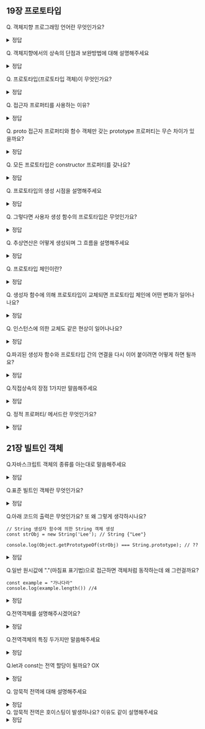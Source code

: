 ## **19장 프로토타입**

Q. 객체지향 프로그래밍 언어란 무엇인가요?

<details><summary>정답
</summary>
여러 개의 독립적 단위, 즉 객체의 집합으로 프로그램을 표현하려는 프로그래밍 패러다임
</details>

Q.  객체지향에서의 상속의 단점과 보완방법에 대해 설명해주세요
<details><summary>정답
</summary>
인스턴스 내의 비슷한 메서드라 중복적으로 선언되어있을경우 메서드가 중복 생성되어 모든 인스턴스가 중복으로 소유가 된다 이에 따라 동일한 내용의 메소드가 메모리에 저장되어 메모리를 낭비하게 되는데 이를 보완할 방법으로 prototype이 있다.
</details>

Q.  프로토타입(프로토타입 객체)이 무엇인가요?
<details><summary>정답
</summary>
객체지향 프로그래밍의 근간을 이루는 객체간의 상속을 구현하기 위해 사용되는 것 입니다.

즉, 프로토타입은 객체지향 프로그래밍에서 상속을 구현하기 위해 사용되는 것으로, 객체들 사이에 공유되는 기능과 속성을 정의하는 객체입니다.
</details>

Q. 접근자 프로퍼티를 사용하는 이유?

<details><summary>정답
</summary>
상호 참조에 의해 프로토타입 체인이 생성되는 것을 방지하기 위해서이다.
프로토타입 체인은 검색 방향이 한쪽 방향으로만 흘러야 한다.
</details>

Q. proto 접근자 프로퍼티와 함수 객체만 갖는 prototype 프로퍼티는 무슨 차이가 있을까요?
<details><summary>정답
</summary>
둘 다 동일한 프로토타입을 가리키지만
proto 접근자 프로퍼티는 객체의 프로토타입에 접근하거나 설정하는 데 사용되는 반면, 함수 객체의 prototype 프로퍼티는 생성자 함수가 생성할 인스턴스의 프로토타입을 가리킵니다.
</details>

Q. 모든 프로토타입은 constructor 프로퍼티를 갖나요?
<details><summary>정답
</summary>
네, constructor 프로퍼티는 해당 프로토타입과 연결된 생성자 함수를 가리킵니다. 이를 통해 생성자 함수를 쉽게 참조할 수 있고, 인스턴스가 어떤 생성자 함수로부터 생성되었는지를 확인할 수 있습니다.
</details>

Q. 프로토타입의 생성 시점을 설명해주세요
<details><summary>정답
</summary>
프로토타입은 생성자 함수가 생성되는 시점에 함께 생성됩니다.
</details>

Q. 그렇다면 사용자 생성 함수의 프로토타입은 무엇인가요?
<details><summary>정답
</summary>
사용자 정의 생성자 함수로 생성된 프로토타입의 프로토타입은 언제나 Object.prototype입니다.모든 프로토타입은 기본적으로 Object.prototype을 상속받습니다. 
</details>

Q. 추상연산은 어떻게 생성되며 그  흐름을 설명해주세요
<details><summary>정답
</summary>
추상 연산 OrdinaryObjectCreate 에 의해 생성됩니다.

1. 빈 객체 생성
2. 프로퍼티 추가 
3. 프로토타입 할당
4. 객체 반환
</details>


Q. 프로토타입 체인이란?
<details><summary>정답
</summary>
객체가 자신의 프로토타입을 따라 상위 프로토타입을 차례로 탐색하는 메커니즘입니다.
</details>

Q. 생성자 함수에 의해 프로토타입이 교체되면 프로토타입 체인에 어떤 변화가 일어나나요?
<details><summary>정답
</summary>
프로토타입 체인은 새로운 프로토타입 객체로 업데이트되어 새로운 프로토타입을 따라 상위 프로토타입을 차례로 탐색합니다.
</details>

Q. 인스턴스에 의한 교체도 같은 현상이 일어나나요?
<details><summary>정답
</summary>
네, 생성자 함수의 prototype 프로퍼티를 변경하는 경우, 이미 생성된 객체의 프로토타입이 교체됩니다. 따라서 생성자 함수의 prototype 프로퍼티가 교체된 프로토타입을 가리키게 되며, 생성자 함수로부터 생성된 모든 인스턴스는 새로운 프로토타입을 상속받게 됩니다. 이에 따라 생성자 함수의 prototype 프로퍼티 변경은 프로토타입 체인에 영향을 미칩니다. 
</details>

Q.파괴된 생성자 함수와 프로토타입 간의 연결을 다시 이어 붙이려면 어떻게 하면 될까요?
<details><summary>정답
</summary>
constructor 프로퍼티와 생성자 함수 간의 연결을 설정하는 구문을 넣어 설정해 줘야 합니다.

```
const parent = {
	// constructor 프로퍼티와 생성자 함수 간의 연결을 설정
	constructor: Person,
	sayHello() {
		console.log(`Hi! My name is ${this.name}`);
	}
}
```

</details>

Q.직접상속의 장점 1가지만 말씀해주세요

<details><summary>정답
</summary>
new 연산자가 없이도 객체를 생성할 수 있습니다.
</details>

Q. 정적 프로퍼티/ 메서드란 무엇인가요?
<details><summary>정답
</summary>
생성자 함수로 인스턴스를 생성하지 않아도 참조, 호출할 수 있는 프로퍼티/ 메서드를 말합니다.
</details>

## **21장 빌트인 객체**

Q.자바스크립트 객체의 종류를 아는대로 말씀해주세요

<details><summary>정답
</summary>
1. 표준 빌트인 객체
2. 호스트 객체
3. 사용자 정의 객체
</details>

Q.표준 빌트인 객체란 무엇인가요?

<details><summary>정답
</summary>
JavaScript 언어 자체에 내장되어 있는 객체들로, 기본적인 기능과 동작을 제공하는 객체들의 집합입니다.
</details>

Q.아래 코드의 출력은 무엇인가요? 또 왜 그렇게 생각하시나요?

```
// String 생성자 함수에 의한 String 객체 생성
const strObj = new String('Lee'); // String {"Lee"}

console.log(Object.getPrototypeOf(strObj) === String.prototype); // ??

```

<details><summary>정답
</summary>
true입니다.
표준 빌트인 객체인 string를 생성자 함수로 호출하여 해당 인스턴스의 프로토타입은 String.prototype 입니다.
</details>

Q.일반 원시값에 "."(마침표 표기법)으로 접근하면 객체처럼 동작하는데 왜 그런걸까요?

```
const example = "가나다라"
console.log(example.length()) //4

```


<details><summary>정답
</summary>
자바스크립트 엔진은 위처럼 원시값을 객테처럼 사용하면 암묵적으로 연간된 객체를 생성하여 생성된 객체로 프로퍼티에 접근하거나 메서드를 호출하고 다시 원시값으로 되돌립니다.
이를 래퍼객체 라고 합니다.
</details>

Q.전역객체를 설명해주시겠어요?

<details><summary>정답
</summary>
코드가 실행되기 이전 단계에 자바스크립트 엔진에 의해 어떤 객체보다도 먼저 생성되는 특수한 객체이며 어떤 객체에게도 속하지 않은 최상위 객체입니다.
</details>

Q.전역객체의 특징 두가지만 말씀해주세요

<details><summary>정답
</summary>
1. 개발자가 의도적으로 생성할 수 없스니다.
2. 전역객체의 프로퍼티를 참조할 때, (window)를 생략할 수 있습니다.
</details>

Q.let과 const는 전역 할당이 될까요? OX

<details><summary>정답
</summary>
X
, let과 const 키워드로 건언한 전역 변수는 보이지 않는 개념적인 블록 내에 존재하게 됩니다.
</details>

Q. 암묵적 전역에 대해 설명해주세요

<details><summary>정답
</summary>
변수를 선언하지 않고 값을 할당하면 자동으로 전역 객체의 프로퍼티로 간주되어 전역 범위에서 접근할 수 있는 현상을 말합니다.
</details>
Q. 암묵적 전역은 호이스팅이 발생하나요? 이유도 같이 설명해주세요

<details><summary>정답
</summary>
ㄴㄴ, 변수 선언없이 단지 전역 객체의 프로퍼티로 추가 되었을 뿐이라 변수가 아닙니다 결국 호이스팅 똰 발생하지 않아요
</details>

